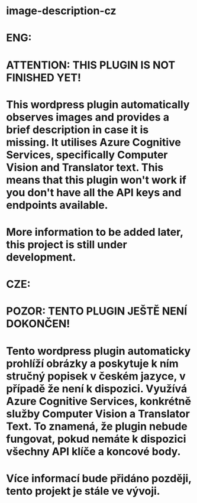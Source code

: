 # image-description-cz
#
# ENG:
# ATTENTION: THIS PLUGIN IS NOT FINISHED YET!
# This wordpress plugin automatically observes images and provides a brief description in case it is missing. It utilises Azure Cognitive Services, specifically Computer Vision and Translator text. This means that this plugin won't work if you don't have all the API keys and endpoints available.
# More information to be added later, this project is still under development.
#
# CZE:
# POZOR: TENTO PLUGIN JEŠTĚ NENÍ DOKONČEN!
# Tento wordpress plugin automaticky prohlíží obrázky a poskytuje k ním stručný popisek v českém jazyce, v případě že není k dispozici. Využívá Azure Cognitive Services, konkrétně služby Computer Vision a Translator Text. To znamená, že plugin nebude fungovat, pokud nemáte k dispozici všechny API klíče a koncové body.
# Více informací bude přidáno později, tento projekt je stále ve vývoji.
